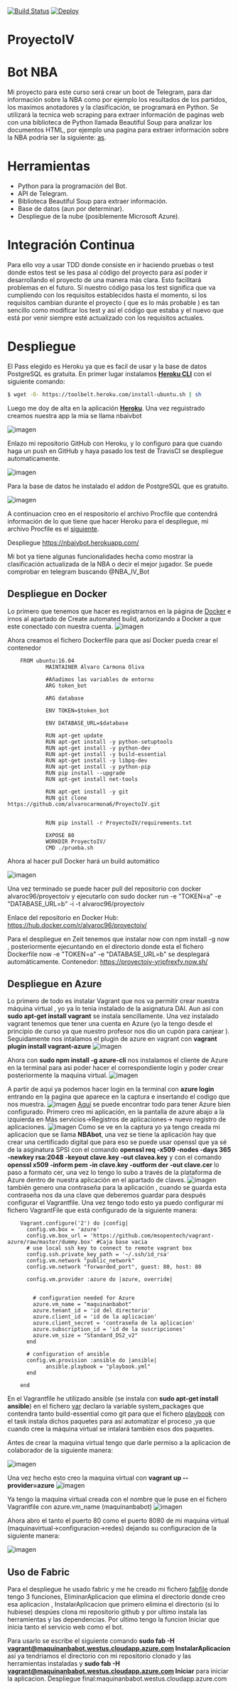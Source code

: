 [![Build Status](https://travis-ci.org/alvarocarmona6/ProyectoIV.svg?branch=master)](https://travis-ci.org/alvarocarmona6/ProyectoIV)
[![Deploy](https://www.herokucdn.com/deploy/button.svg)](https://heroku.com/deploy?template=https://github.com/alvarocarmona6/ProyectoIV)


# ProyectoIV 

# Bot NBA

Mi proyecto para este curso será crear un boot de Telegram, para dar información sobre la NBA como por ejemplo los resultados de los partidos, los maximos anotadores y la clasificación, se programará en Python. Se utilizará la tecnica web scraping para extraer información de paginas web con  una biblioteca de Python llamada Beautiful Soup para analizar los documentos HTML, por ejemplo una pagina para extraer información sobre la NBA podría ser la siguiente: [as](https://as.com/baloncesto/nba.html).

# Herramientas

* Python para la programación del Bot.
* API de Telegram.
* Biblioteca Beautiful Soup para extraer información.
* Base de datos (aun por determinar).
* Despliegue de la nube (posiblemente Microsoft Azure).


# Integración Continua
Para ello voy a usar TDD donde consiste en ir haciendo pruebas o test donde estos test se les pasa al código del proyecto para así poder ir desarrollando el proyecto de una manera más clara. Esto facilitará problemas en el futuro. Sí nuestro código pasa los test significa que va cumpliendo con los requisitos establecidos hasta el momento, si los requisitos cambian durante el proyecto ( que es lo más probable ) es tan sencillo como modificar los test y así el código que estaba y el nuevo que está por venir siempre esté actualizado con los requisitos actuales.


# Despliegue

El Pass elegido es Heroku ya que es facil de usar y la base de datos PostgreSQL es gratuita.
En primer lugar instalamos [**Heroku CLI**](https://devcenter.heroku.com/articles/getting-started-with-python#set-up) con el siguiente comando:

```bash
$ wget -O- https://toolbelt.heroku.com/install-ubuntu.sh | sh
```

Luego me doy de alta en la aplicación [**Heroku**](https://signup.heroku.com/?c=70130000001x9jEAAQ). Una vez reguistrado creamos nuestra app la mia se llama nbaivbot 

![imagen](https://github.com/alvarocarmona6/ProyectoIV/blob/master/capturas/capturanbaivbot.png)

Enlazo mi repositorio GitHub con Heroku, y lo configuro para que cuando haga un push en GitHub y haya pasado los test de TravisCI se despliegue automaticamente.

![imagen](https://github.com/alvarocarmona6/ProyectoIV/blob/master/capturas/configuracionheroku.png)

Para la base de datos he instalado  el addon de PostgreSQL que es gratuito.

![imagen](https://github.com/alvarocarmona6/ProyectoIV/blob/master/capturas/basededatosheroku.png)

A continuacion creo en el respositorio el archivo Procfile que contendrá información de lo que tiene que hacer Heroku para el despliegue,
mi archivo Procfile es el [siguiente](https://github.com/alvarocarmona6/ProyectoIV/blob/master/Procfile).

Despliegue https://nbaivbot.herokuapp.com/

Mi bot ya tiene algunas funcionalidades hecha como mostrar la clasificación actualizada de la NBA o decir el mejor jugador. Se puede comprobar en telegram buscando @NBA_IV_Bot 


## Despliegue en Docker

Lo primero que tenemos que hacer es registrarnos en la página de [Docker](https://www.docker.com/) e irnos al apartado de Create automated build, autorizando a Docker a que este conectado con nuestra cuenta.
![imagen](https://github.com/alvarocarmona6/ProyectoIV/blob/master/capturas/capturadocker2.png)

Ahora creamos el fichero Dockerfile para que así Docker pueda crear el contenedor

		FROM ubuntu:16.04
                MAINTAINER Alvaro Carmona Oliva

                #Añadimos las variables de entorno
                ARG token_bot

                ARG database

                ENV TOKEN=$token_bot

                ENV DATABASE_URL=$database

                RUN apt-get update
                RUN apt-get install -y python-setuptools
                RUN apt-get install -y python-dev
                RUN apt-get install -y build-essential
                RUN apt-get install -y libpq-dev
                RUN apt-get install -y python-pip
                RUN pip install --upgrade
                RUN apt-get install net-tools

                RUN apt-get install -y git
                RUN git clone https://github.com/alvarocarmona6/ProyectoIV.git


                RUN pip install -r ProyectoIV/requirements.txt

                EXPOSE 80
                WORKDIR ProyectoIV/
                CMD ./prueba.sh


Ahora al hacer pull Docker hará un build automático

![imagen](https://github.com/alvarocarmona6/ProyectoIV/blob/master/capturas/capturadocker1.png)

Una vez terminado se puede hacer pull del repositorio con docker alvaroc96/proyectoiv y ejecutarlo con sudo docker run -e "TOKEN=a" -e "DATABASE_URL=b" -i -t alvaroc96/proyectoiv



Enlace del repositorio en Docker Hub: https://hub.docker.com/r/alvaroc96/proyectoiv/

Para el despliegue en Zeit tenemos que instalar now con npm install -g now , posteriormente ejecuntando en el directorio donde esta el fichero Dockerfile  now -e "TOKEN=a" -e "DATABASE_URL=b" se desplegará automáticamente.
Contenedor: https://proyectoiv-yrjpfrexfv.now.sh/


## Despliegue en Azure

Lo primero de todo es instalar Vagrant que  nos va permitir crear nuestra máquina virtual , yo ya lo tenia instalado de la asignatura DAI.
Aun así con **sudo apt-get install vagrant** se instala sencillamente.
Una vez instalado vagrant tenemos que tener una cuenta en Azure (yo la tengo desde el principio de curso ya que nuestro profesor nos dio un cupón para canjear ). Seguidamente nos intalamos el plugin de azure en vagrant con **vagrant plugin install vagrant-azure**
![imagen](https://github.com/alvarocarmona6/ProyectoIV/blob/master/capturas/hito5-1.png)

Ahora con **sudo npm install -g azure-cli** nos instalamos el cliente de Azure en la terminal para asi poder hacer el correspondiente login y poder crear posteriormente la maquina virtual.
![imagen](https://github.com/alvarocarmona6/ProyectoIV/blob/master/capturas/hito5-2.png)

A partir de aqui ya podemos hacer login en la terminal con **azure login** entrando en la pagina que aparece en la captura e insertando el codigo que nos muestra.
![imagen](https://github.com/alvarocarmona6/ProyectoIV/blob/master/capturas/hito5-6.png)
[Aquí](https://docs.microsoft.com/es-es/azure/) se puede encontrar todo para tener Azure bien configurado.
Primero creo mi aplicación, en la pantalla de azure abajo a la izquierda en Más servicios->Registros de aplicaciones-> nuevo registro de aplicaciones.
![imagen](https://github.com/alvarocarmona6/ProyectoIV/blob/master/capturas/hito5-10.png)
Como se ve en la captura yo ya tengo creada mi aplicacion que se llama **NBAbot**, una vez se tiene la aplicación hay que crear una certificado digital que para eso se puede usar openssl que ya sé de la asginatura SPSI con el comando **openssl req -x509 -nodes -days 365 -newkey rsa:2048 -keyout clave.key -out clavea.key** y con el comando **openssl x509 -inform pem -in clave.key -outform der -out clave.cer** lo paso a formato cer, una vez lo tengo lo subo a través de la plataforma de Azure dentro de nuestra aplicación en el apartado de claves.
![imagen](https://github.com/alvarocarmona6/ProyectoIV/blob/master/capturas/hito5-11.png) también genero una contraseña para la aplicación , cuando se guarda esta contraseña nos da una clave que deberemos guardar para después configurar el Vagrantfile.
Una vez tengo todo esto ya puedo configurar mi fichero VagrantFile que está configurado de la siguiente manera:





        Vagrant.configure('2') do |config|
          config.vm.box = 'azure'
          config.vm.box_url = 'https://github.com/msopentech/vagrant-azure/raw/master/dummy.box' #Caja base vacia
          # use local ssh key to connect to remote vagrant box
          config.ssh.private_key_path = '~/.ssh/id_rsa'
          config.vm.network "public_network" 
          config.vm.network "forwarded_port", guest: 80, host: 80

          config.vm.provider :azure do |azure, override|


            # configuration needed for Azure
            azure.vm_name = "maquinanbabot"
            azure.tenant_id = 'id del directorio'
            azure.client_id = 'id de la aplicacion'
            azure.client_secret = 'contraseña de la aplicacion'
            azure.subscription_id = 'id de la suscripciones'
            azure.vm_size = "Standard_DS2_v2"
          end

          # configuration of ansible
          config.vm.provision :ansible do |ansible|
                ansible.playbook = "playbook.yml"
          end

        end

En el Vagrantfile he utilizado ansible  (se instala con **sudo apt-get install ansible**) en el fichero [var](https://github.com/alvarocarmona6/ProyectoIV/blob/master/var.yml) declaro la variable system_packages que contendra tanto build-essential como git para que el fichero [playbook](https://github.com/alvarocarmona6/ProyectoIV/blob/master/playbook.yml) con el task instala dichos paquetes para así automatizar el proceso ,ya que cuando cree la máquina virtual se intalará también esos dos paquetes.

Antes de crear la maquina virtual tengo que darle permiso a la aplicacion de colaborador de la siguiente manera:

![imagen](https://github.com/alvarocarmona6/ProyectoIV/blob/master/capturas/hito5-12.png)


Una vez hecho esto creo la maquina virtual con **vagrant up --provider=azure**
![imagen](https://github.com/alvarocarmona6/ProyectoIV/blob/master/capturas/hito5-8.png)

Ya tengo la maquina virtual creada con el nombre que le puse en el fichero Vagrantfile con azure.vm_name (maquinanbabot)
![imagen](https://github.com/alvarocarmona6/ProyectoIV/blob/master/capturas/hito5-13.png)

Ahora abro el tanto el puerto 80 como el puerto 8080 de mi maquina virtual (maquinavirtual->configuracion->redes) dejando su configuracion de la siguiente manera:


![imagen](https://github.com/alvarocarmona6/ProyectoIV/blob/master/capturas/hito5-14.png)


## Uso de Fabric

Para el despliegue he usado fabric y me he creado mi fichero [fabfile](https://github.com/alvarocarmona6/ProyectoIV/blob/master/despliegue/fabfile.py) donde tengo 3 funciones, EliminarAplicacion que elimina el directorio donde creo esa aplicacion , InstalarAplicacion que primero elimina el directorio (si lo hubiese) despúes clona mi repositorio github y por ultimo instala las herramientas y las dependencias.
Por ultimo tengo la funcion Iniciar que inicia tanto el servicio web como el bot.

Para usarlo se escribe el siguiente comando **sudo fab -H vagrant@maquinanbabot.westus.cloudapp.azure.com InstalarAplicacion** así ya tendriamos el directorio con mi repositorio clonado y las herramientas instaladas y  **sudo fab -H vagrant@maquinanbabot.westus.cloudapp.azure.com Iniciar** para iniciar la aplicacion.
Despliegue final:maquinanbabot.westus.cloudapp.azure.com


